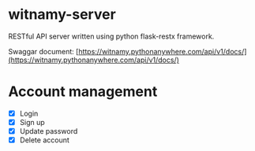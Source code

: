 # witnamy-server
RESTful API server written using python flask-restx framework.

Swaggar document: [https://witnamy.pythonanywhere.com/api/v1/docs/](https://witnamy.pythonanywhere.com/api/v1/docs/)

# Account management
- [x] Login
- [x] Sign up
- [x] Update password
- [x] Delete account
